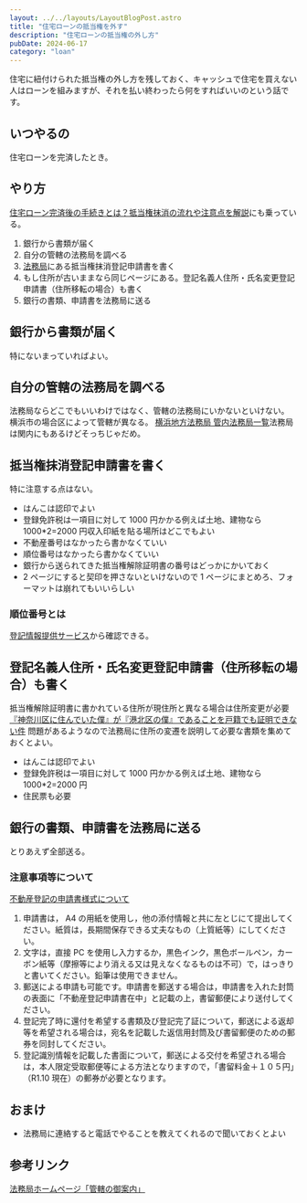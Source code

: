 ```yaml
---
layout: ../../layouts/LayoutBlogPost.astro
title: "住宅ローンの抵当権を外す"
description: "住宅ローンの抵当権の外し方"
pubDate: 2024-06-17
category: "loan"
---
```


住宅に紐付けられた抵当権の外し方を残しておく、キャッシュで住宅を買えない人はローンを組みますが、それを払い終わったら何をすればいいのという話です。

## いつやるの

住宅ローンを完済したとき。

## やり方

[住宅ローン完済後の手続きとは？抵当権抹消の流れや注意点を解説](https://landnet.co.jp/redia/7142/)にも乗っている。

1. 銀行から書類が届く
2. 自分の管轄の法務局を調べる
3. [法務局](https://houmukyoku.moj.go.jp/homu/minji79.html#16)にある抵当権抹消登記申請書を書く
4. もし住所が古いままなら同じページにある。登記名義人住所・氏名変更登記申請書（住所移転の場合）も書く
5. 銀行の書類、申請書を法務局に送る

## 銀行から書類が届く

特にないまっていればよい。

## 自分の管轄の法務局を調べる

法務局ならどこでもいいわけではなく、管轄の法務局にいかないといけない。
横浜市の場合区によって管轄が異なる。
[横浜地方法務局 管内法務局一覧](https://houmukyoku.moj.go.jp/yokohama/table/shikyokutou/all00.html)法務局は関内にもあるけどそっちじゃだめ。

## 抵当権抹消登記申請書を書く

特に注意する点はない。

- はんこは認印でよい
- 登録免許税は一項目に対して 1000 円かかる例えば土地、建物なら 1000*2=2000 円収入印紙を貼る場所はどこでもよい
- 不動産番号はなかったら書かなくていい
- 順位番号はなかったら書かなくていい
- 銀行から送られてきた抵当権解除証明書の番号はどっかにかいておく
- 2 ページにすると契印を押さないといけないので 1 ページにまとめろ、フォーマットは崩れてもいいらしい

### 順位番号とは

[登記情報提供サービス](https://www1.touki.or.jp/)から確認できる。

## 登記名義人住所・氏名変更登記申請書（住所移転の場合）も書く

抵当権解除証明書に書かれている住所が現住所と異なる場合は住所変更が必要
[『神奈川区に住んでいた僕』が『港北区の僕』であることを戸籍でも証明できない件](https://blogs.itmedia.co.jp/narisako/2013/04/post-eb49.html)
問題があるようなので法務局に住所の変遷を説明して必要な書類を集めておくとよい。

- はんこは認印でよい
- 登録免許税は一項目に対して 1000 円かかる例えば土地、建物なら 1000*2=2000 円
- 住民票も必要

## 銀行の書類、申請書を法務局に送る

とりあえず全部送る。

### 注意事項等について

[不動産登記の申請書様式について](https://houmukyoku.moj.go.jp/homu/minji79.html)

1. 申請書は， A4 の用紙を使用し，他の添付情報と共に左とじにて提出してください。紙質は，長期間保存できる丈夫なもの（上質紙等）にしてください。
2. 文字は，直接 PC を使用し入力するか，黒色インク，黒色ボールペン，カーボン紙等（摩擦等により消える又は見えなくなるものは不可）で，はっきりと書いてください。鉛筆は使用できません。
3. 郵送による申請も可能です。申請書を郵送する場合は，申請書を入れた封筒の表面に「不動産登記申請書在中」と記載の上，書留郵便により送付してください。
4. 登記完了時に還付を希望する書類及び登記完了証について，郵送による返却等を希望される場合は，宛名を記載した返信用封筒及び書留郵便のための郵券を同封してください。
5. 登記識別情報を記載した書面について，郵送による交付を希望される場合は，本人限定受取郵便等による方法となりますので，「書留料金＋１０５円」（R1.10 現在）の郵券が必要となります。

## おまけ

- 法務局に連絡すると電話でやることを教えてくれるので聞いておくとよい

## 参考リンク

[法務局ホームページ「管轄の御案内」](https://houmukyoku.moj.go.jp/homu/static/kankatsu_index.html)
